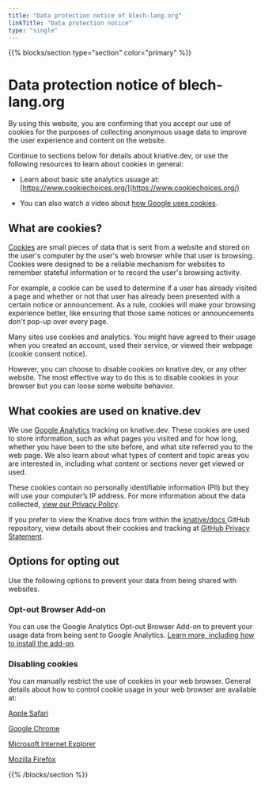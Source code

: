 ```yaml
---
title: "Data protection notice of blech-lang.org"
linkTitle: "Data protection notice"
type: "single"
---
```


{{% blocks/section type="section" color="primary" %}}

# Data protection notice of blech-lang.org

By using this website, you are confirming that you accept our use of cookies for
the purposes of collecting anonymous usage data to improve the user experience and content
on the website.

Continue to sections below for details about knative.dev, or use the following resources to learn about cookies in general:

- Learn about basic site analytics usuage at: [https://www.cookiechoices.org/](https://www.cookiechoices.org/)

- You can also watch a video about [how Google uses cookies](http://www.google.com/intl/en/policies/technologies/cookies/).


## What are cookies?

[Cookies](https://en.wikipedia.org/wiki/HTTP_cookie) are small pieces of data that is sent from a
website and stored on the user's computer by the user's web browser while that user is browsing.
Cookies were designed to be a reliable mechanism for websites to remember stateful information
or to record the user's browsing activity.

For example, a cookie can be used to determine if a user has already visited a page and whether or
not that user has already been presented with a certain notice or announcement. As a rule, cookies
will make your browsing experience better, like ensuring that those same notices or announcements
don't pop-up over every page.

Many sites use cookies and analytics. You might have agreed to their usage when you created an
account, used their service, or viewed their webpage (cookie consent notice).

However, you can choose to disable cookies on knative.dev, or any other website. The most
effective way to do this is to disable cookies in your browser but you can loose some website
behavior.

## What cookies are used on knative.dev

We use [Google Analytics](https://marketingplatform.google.com/about/analytics/) tracking on
knative.dev. These cookies are used to store information, such as what pages you visited and for
how long, whether you have been to the site before, and what site referred you to the web page.
We also learn about what types of content and topic areas you
are interested in, including what content or sections never get viewed or used.

These cookies contain no personally identifiable information (PII) but they will use your computer’s
IP address. For more information about the data collected, [view our Privacy Policy](https://policies.google.com/privacy).

If you prefer to view the Knative docs from within the [knative/docs
](https://github.com/knative/docs/tree/master/docs) GitHub repository,
view details about their cookies and tracking at
[GitHub Privacy Statement](https://help.github.com/en/github/site-policy/github-privacy-statement#what-information-github-collects).

## Options for opting out

Use the following options to prevent your data from being shared with websites.

### Opt-out Browser Add-on

You can use the Google Analytics Opt-out Browser Add-on to prevent your usage data from being
sent to Google Analytics. [Learn more, including how to install the add-on](http://tools.google.com/dlpage/gaoptout).

### Disabling cookies

You can manually restrict the use of cookies in your web browser. General details about how to
control cookie usage in your web browser are available at:

[Apple Safari](https://support.apple.com/guide/safari/manage-cookies-and-website-data-sfri11471/mac)

[Google Chrome](https://support.google.com/chrome/bin/answer.py?hl=en-GB&answer=95647&p=cpn_cookies)

[Microsoft Internet Explorer](https://support.microsoft.com/en-us/help/17442/windows-internet-explorer-delete-manage-cookies)

[Mozilla Firefox](https://support.mozilla.org/en-US/kb/block-websites-storing-cookies-site-data-firefox?redirectlocale=en-US&redirectslug=Blocking+cookies)

{{% /blocks/section %}}

